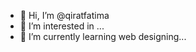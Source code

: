 - 👋 Hi, I’m @qiratfatima
- 👀 I’m interested in ...
- 🌱 I’m currently learning web designing...

<!---
Qir34/Qir34 is a ✨ special ✨ repository because its `README.md` (this file) appears on your GitHub profile.
You can click the Preview link to take a look at your changes.
--->
